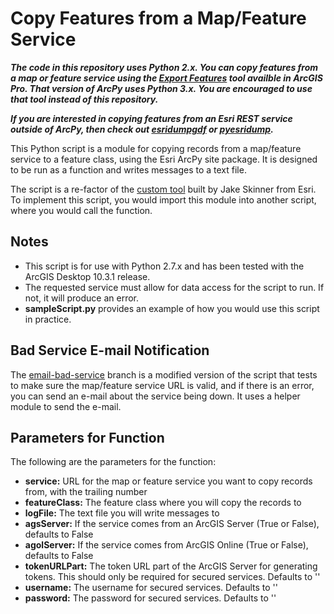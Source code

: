# Copy Features from a Map/Feature Service

***The code in this repository uses Python 2.x.  You can copy features from a map or feature service using the [Export Features](https://pro.arcgis.com/en/pro-app/latest/tool-reference/conversion/export-features.htm) tool availble in ArcGIS Pro.  That version of ArcPy uses Python 3.x.  You are encouraged to use that tool instead of this repository.***

***If you are interested in copying features from an Esri REST service outside of ArcPy, then check out [esridumpgdf](https://github.com/wchatx/esridumpgdf) or [pyesridump](https://github.com/openaddresses/pyesridump).***

This Python script is a module for copying records from a map/feature service to a feature class, using the Esri ArcPy site package.
It is designed to be run as a function and writes messages to a text file.

The script is a re-factor of the [custom tool](https://geonet.esri.com/docs/DOC-6496-download-arcgis-online-feature-service-or-arcgis-server-featuremap-service) built by Jake Skinner from Esri.
To implement this script, you would import this module into another script, where you would call the function.

## Notes

- This script is for use with Python 2.7.x and has been tested with the ArcGIS Desktop 10.3.1 release.
- The requested service must allow for data access for the script to run.  If not, it will produce an error. 
- **sampleScript.py** provides an example of how you would use this script in practice.

## Bad Service E-mail Notification

The [email-bad-service](https://github.com/pmacMaps/copy-features-from-map-service/tree/email-bad-service) branch is a modified version of the script that tests to make sure the map/feature service URL is valid, and if there is an error, you can send an e-mail about the service being down.  It uses a helper module to send the e-mail.

## Parameters for Function

The following are the parameters for the function:
- **service:** URL for the map or feature service you want to copy records from, with the trailing number
- **featureClass:** The feature class where you will copy the records to
- **logFile:** The text file you will write messages to
- **agsServer:** If the service comes from an ArcGIS Server (True or False), defaults to False
- **agolServer:** If the service comes from ArcGIS Online (True or False), defaults to False
- **tokenURLPart:** The token URL part of the ArcGIS Server for generating tokens.  This should only be required for secured services. Defaults to ''
- **username:** The username for secured services.  Defaults to ''
- **password:** The password for secured services. Defaults to ''
